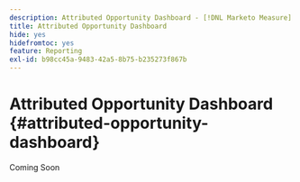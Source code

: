 ```yaml
---
description: Attributed Opportunity Dashboard - [!DNL Marketo Measure] - Product
title: Attributed Opportunity Dashboard
hide: yes
hidefromtoc: yes
feature: Reporting
exl-id: b98cc45a-9483-42a5-8b75-b235273f867b
---
```

# Attributed Opportunity Dashboard {#attributed-opportunity-dashboard}

Coming Soon
